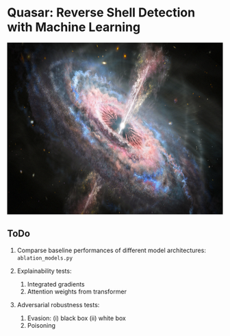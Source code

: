# Quasar: Reverse Shell Detection with Machine Learning

<img src="img/quasaroutflow.png" height="400">

## ToDo

1. Comparse baseline performances of different model architectures: `ablation_models.py`

2. Explainability tests:
   1. Integrated gradients
   2. Attention weights from transformer

3. Adversarial robustness tests:
   1. Evasion: (i) black box (ii) white box
   2. Poisoning
